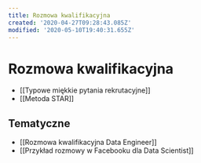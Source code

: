 ```yaml
---
title: Rozmowa kwalifikacyjna
created: '2020-04-27T09:28:43.085Z'
modified: '2020-05-10T19:40:31.655Z'
---
```


# Rozmowa kwalifikacyjna

* [[Typowe miękkie pytania rekrutacyjne]]
* [[Metoda STAR]]

## Tematyczne

* [[Rozmowa kwalifikacyjna Data Engineer]]
* [[Przykład rozmowy w Facebooku dla Data Scientist]]
